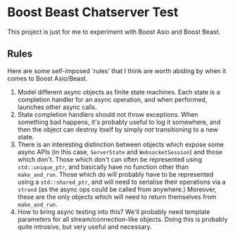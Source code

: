 # Boost Beast Chatserver Test

This project is just for me to experiment with Boost Asio and Boost Beast.

## Rules

Here are some self-imposed 'rules' that I think are worth abiding by when it comes to Boost Asio/Beast.
1. Model different async objects as finite state machines.
Each state is a completion handler for an async operation, and when performed, launches other async calls.
2. State completion handlers should not throw exceptions.
When something bad happens, it's probably useful to log it somewhere, and then the object can destroy itself by simply _not_ transitioning to a new state.
3. There is an interesting distinction between objects which expose some async APIs (in this case, `ServerState` and `WebsocketSession`) and those which don't.
Those which don't can often be represented using `std::unique_ptr`, and basically have no function other than `make_and_run`.
Those which do will probably have to be represented using a `std::shared_ptr`, and will need to serialise their operations via a `strand` (as the async ops could be called from anywhere.)
Moreover, these are the only objects which will need to return themselves from `make_and_run`.
4. How to bring async testing into this?
We'll probably need template parameters for all stream/connection-like objects.
Doing this is probably quite intrusive, but very useful and necessary.
